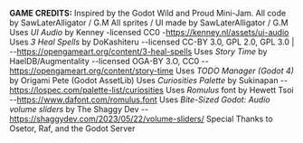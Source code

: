 **GAME CREDITS:**
Inspired by the Godot Wild and Proud Mini-Jam.
All code by SawLaterAlligator / G.M 
All sprites / UI made by SawLaterAlligator / G.M
Uses *UI Audio* by Kenney
-licensed CC0 
-https://kenney.nl/assets/ui-audio
Uses *3 Heal Spells* by DoKashiteru
--licensed CC-BY 3.0, GPL 2.0, GPL 3.0 |
--https://opengameart.org/content/3-heal-spells
Uses *Story Time* by HaelDB/Augmentality
--licensed OGA-BY 3.O, CC0
--https://opengameart.org/content/story-time
Uses *TODO Manager (Godot 4)* by Origami Pete (Godot AssetLib)
Uses *Curiosities Palette* by Sukinapan
--https://lospec.com/palette-list/curiosities
Uses *Romulus* font by Hewett Tsoi
--https://www.dafont.com/romulus.font
Uses *Bite-Sized Godot: Audio volume sliders* by The Shaggy Dev
--https://shaggydev.com/2023/05/22/volume-sliders/
Special Thanks to Osetor, Raf, and the Godot Server

